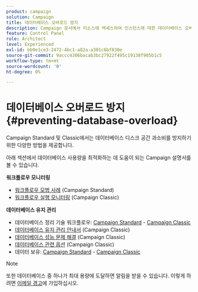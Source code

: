 ```yaml
---
product: campaign
solution: Campaign
title: 데이터베이스 오버로드 방지
description: Campaign 문서에서 리소스에 액세스하여 인스턴스에 대한 데이터베이스 오버로드를 방지하는 데 도움이 됩니다.
feature: Control Panel
role: Architect
level: Experienced
exl-id: bb9e1ce3-2472-4bc1-a82a-a301c6bf830e
source-git-commit: 9accc4306bacab3bc27922f495c19138f905b1c5
workflow-type: tm+mt
source-wordcount: '0'
ht-degree: 0%

---
```


# 데이터베이스 오버로드 방지 {#preventing-database-overload}

Campaign Standard 및 Classic에서는 데이터베이스 디스크 공간 과소비를 방지하기 위한 다양한 방법을 제공합니다.

아래 섹션에서 데이터베이스 사용량을 최적화하는 데 도움이 되는 Campaign 설명서를 볼 수 있습니다.

**워크플로우 모니터링**

* [워크플로우 모범 사례](https://experienceleague.adobe.com/docs/campaign-standard/using/managing-processes-and-data/workflow-general-operation/best-practices-workflows.html?lang=ko) (Campaign Standard)
* [워크플로우 실행 모니터링](https://experienceleague.adobe.com/docs/campaign-classic/using/automating-with-workflows/monitoring-workflows/monitoring-workflow-execution.html?lang=ko) (Campaign Classic)

**데이터베이스 유지 관리**

* 데이터베이스 정리 기술 워크플로우: [Campaign Standard](https://experienceleague.adobe.com/docs/campaign-standard/using/administrating/application-settings/technical-workflows.html?lang=ko#list-of-technical-workflows) - [Campaign Classic](https://experienceleague.adobe.com/docs/campaign-classic/using/monitoring-campaign-classic/data-processing/database-cleanup-workflow.html?lang=ko)
* [데이터베이스 유지 관리 안내서](https://experienceleague.adobe.com/docs/campaign-classic/using/monitoring-campaign-classic/database-maintenance/recommendations.html?lang=ko) (Campaign Classic)
* [데이터베이스 성능 문제 해결](https://experienceleague.adobe.com/docs/campaign-classic/using/monitoring-campaign-classic/troubleshooting-toc/database-issues-toc/database-performances.html?lang=ko) (Campaign Classic)
* [데이터베이스 관련 옵션](https://experienceleague.adobe.com/docs/campaign-classic/using/installing-campaign-classic/appendices/configuring-campaign-options.html?lang=ko#database) (Campaign Classic)
* 데이터 보유: [Campaign Standard](https://experienceleague.adobe.com/docs/campaign-standard/using/administrating/application-settings/data-retention.html?lang=ko) - [Campaign Classic](https://experienceleague.adobe.com/docs/campaign-classic/using/configuring-campaign-classic/data-model/data-model-best-practices.html?lang=ko#data-retention)

>[!NOTE]
>
>또한 데이터베이스 중 하나가 최대 용량에 도달하면 알림을 받을 수 있습니다. 이렇게 하려면 [이메일 경고](../../performance-monitoring/using/email-alerting.md)에 가입하십시오.
